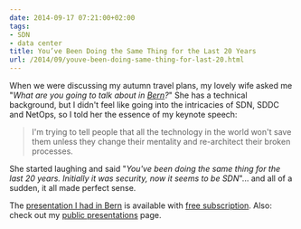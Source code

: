 ```yaml
---
date: 2014-09-17 07:21:00+02:00
tags:
- SDN
- data center
title: You’ve Been Doing the Same Thing for the Last 20 Years
url: /2014/09/youve-been-doing-same-thing-for-last-20.html
---
```

When we were discussing my autumn travel plans, my lovely wife asked me "*What are you going to talk about in* [*Bern*](/2014/08/see-you-in-bern-on-september-9th.html)*?*" She has a technical background, but I didn't feel like going into the intricacies of SDN, SDDC and NetOps, so I told her the essence of my keynote speech:
<!--more-->
> I'm trying to tell people that all the technology in the world won't save them unless they change their mentality and re-architect their broken processes.

She started laughing and said "*You've been doing the same thing for the last 20 years. Initially it was security, now it seems to be SDN*"... and all of a sudden, it all made perfect sense.

The [presentation I had in Bern](https://my.ipspace.net/bin/get?id=From%20Traditional%20Silos%20to%20SDDC.pdf) is available with [free subscription](https://www.ipspace.net/Subscription/Free). Also: check out my [public presentations](http://www.ipspace.net/Presentations#Cloud_Networking) page.
